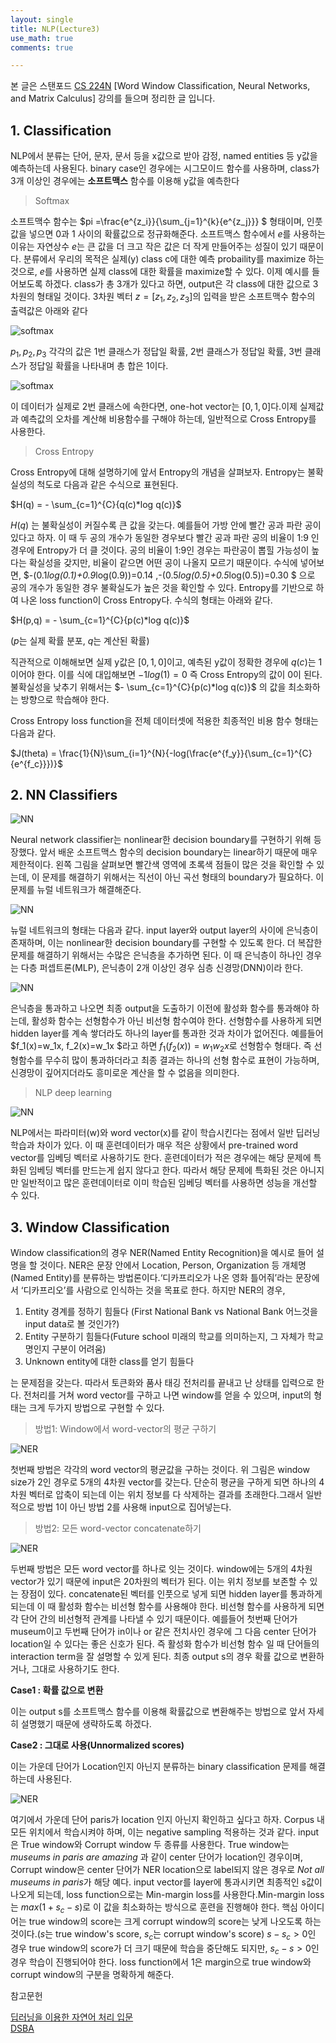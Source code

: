 ```yaml
--- 
layout: single
title: NLP(Lecture3)
use_math: true
comments: true

---
```


본 글은 스탠포드 [CS 224N](https://web.stanford.edu/class/archive/cs/cs224n/cs224n.1194/) [Word Window Classification, Neural Networks, and Matrix Calculus] 강의를 들으며 정리한 글 입니다.






## 1. Classification
NLP에서 분류는 단어, 문자, 문서 등을 x값으로 받아 감정, named entities 등 y값을 예측하는데 사용된다. binary case인 경우에는 시그모이드 함수를 사용하며, class가 3개 이상인 경우에는 **소프트맥스** 함수를 이용해 y값을 예측한다

> Softmax

소프트맥수 함수는 $pi =\frac{e^{z_i}}{\sum_{j=1}^{k}{e^{z_j}}}   $ 형태이며, 인풋값을 넣으면 0과 1 사이의 확률값으로 정규화해준다. 소프트맥스 함수에서 $e$를 사용하는 이유는 자연상수 $e$는 큰 값을 더 크고 작은 값은 더 작게 만들어주는 성질이 있기 때문이다. 분류에서 우리의 목적은 실제(y) class c에 대한 예측 probaility를 maximize 하는 것으로, $e$를 사용하면 실제 class에 대한 확률을 maximize할 수 있다. 이제 예시를 들어보도록 하겠다. class가 총 3개가 있다고 하면, output은 각 class에 대한 값으로 3차원의 형태일 것이다. 3차원 벡터 $z=[z_1,z_2,z_3]$의 입력을 받은 소프트맥수 함수의 출력값은 아래와 같다 

![softmax](http://whdbfla6.github.io/assets/images/nlp3-1.JPG)

$p_1,p_2,p_3$ 각각의 값은 1번 클래스가 정답일 확률, 2번 클래스가 정답일 확률, 3번 클래스가 정답일 확률을 나타내며 총 합은 1이다. 

![softmax](http://whdbfla6.github.io/assets/images/nlp3-2.JPG)

이 데이터가 실제로 2번 클래스에 속한다면, one-hot vector는 $[0,1,0]$다.이제 실제값과 예측값의 오차를 계산해 비용함수를 구해야 하는데, 일반적으로 Cross Entropy를 사용한다.

> Cross Entropy 

Cross Entropy에 대해 설명하기에 앞서 Entropy의 개념을 살펴보자. Entropy는 불확실성의 척도로 다음과 같은 수식으로 표현된다. 

$H(q) = - \sum_{c=1}^{C}{q(c)*log  q(c)}$ 


$H(q)$ 는 불확실성이 커질수록 큰 값을 갖는다. 예를들어 가방 안에 빨간 공과 파란 공이 있다고 하자. 이 때 두 공의 개수가 동일한 경우보다 빨간 공과 파란 공의 비율이 1:9 인 경우에 Entropy가 더 클 것이다. 공의 비율이 1:9인 경우는 파란공이 뽑힐 가능성이 높다는 확실성을 갖지만, 비율이 같으면 어떤 공이 나올지 모르기 때문이다. 수식에 넣어보면, $-(0.1*log(0.1)+0.9*log(0.9))=0.14 ,-(0.5*log(0.5)+0.5*log(0.5))=0.30 $ 으로 공의 개수가 동일한 경우 불확실도가 높은 것을 확인할 수 있다. Entropy를 기반으로 하여 나온 loss function이 Cross Entropy다. 수식의 형태는 아래와 같다. 

$H(p,q) = - \sum_{c=1}^{C}{p(c)*log  q(c)}$ 

($p$는 실제 확률 분포, $q$는 계산된 확률)

직관적으로 이해해보면 실제 y값은 $[0,1,0]$이고, 예측된 y값이 정확한 경우에 $q(c)$는 1이어야 한다. 이를 식에 대입해보면 $-1log(1) = 0$ 즉 Cross Entropy의 값이 0이 된다. 불확실성을 낮추기 위해서는 $- \sum_{c=1}^{C}{p(c)*log  q(c)}$ 의 값을 최소화하는 방향으로 학습해야 한다. 

Cross Entropy loss function을 전체 데이터셋에 적용한 최종적인 비용 함수 형태는 다음과 같다.

$J(theta) =  \frac{1}{N}\sum_{i=1}^{N}{-log(\frac{e^{f_y}}{\sum_{c=1}^{C}{e^{f_c}}})}$

## 2. NN Classifiers

![NN](http://whdbfla6.github.io/assets/images/nlp3-3.JPG)

Neural network classifier는 nonlinear한 decision boundary를 구현하기 위해 등장했다. 앞서 배운 소프트맥스 함수의 decision boundary는 linear하기 때문에 매우 제한적이다. 왼쪽 그림을 살펴보면 빨간색 영역에 초록색 점들이 많은 것을 확인할 수 있는데, 이 문제를 해결하기 위해서는 직선이 아닌 곡선 형태의 boundary가 필요하다. 이 문제를 뉴럴 네트워크가 해결해준다. 

![NN](http://whdbfla6.github.io/assets/images/nlp3-4.JPG)

뉴럴 네트워크의 형태는 다음과 같다. input layer와 output layer의 사이에 은닉층이 존재하며, 이는 nonlinear한 decision boundary를 구현할 수 있도록 한다. 더 복잡한 문제를 해결하기 위해서는 수많은 은닉층을 추가하면 된다. 이 때 은닉층이 하나인 경우는 다층 퍼셉트론(MLP), 은닉층이 2개 이상인 경우 심층 신경망(DNN)이라 한다.

![NN](http://whdbfla6.github.io/assets/images/nlp3-5.JPG)

은닉층을 통과하고 나오면 최종 output을 도출하기 이전에 활성화 함수를 통과해야 하는데, 활성화 함수는 선형함수가 아닌 비선형 함수여야 한다. 선형함수를 사용하게 되면 hidden layer를 계속 쌓더라도 하나의 layer를 통과한 것과 차이가 없어진다. 예를들어 $f_1(x)=w_1x, f_2(x)=w_1x $라고 하면 $f_1(f_2(x))=w_1w_2x$로 선형함수 형태다. 즉 선형함수를 무수히 많이 통과하더라고 최종 결과는 하나의 선형 함수로 표현이 가능하며, 신경망이 깊어지더라도 흥미로운 계산을 할 수 없음을 의미한다.  

> NLP deep learning

![NN](http://whdbfla6.github.io/assets/images/nlp3-6.JPG)

NLP에서는 파라미터(w)와 word vector(x)를 같이 학습시킨다는 점에서 일반 딥러닝 학습과 차이가 있다. 이 때 훈련데이터가 매우 적은 상황에서 pre-trained word vector를 임베딩 벡터로 사용하기도 한다. 훈련데이터가 적은 경우에는 해당 문제에 특화된 임베딩 벡터를 만드는게 쉽지 않다고 한다. 따라서 해당 문제에 특화된 것은 아니지만 일반적이고 많은 훈련데이터로 이미 학습된 임베딩 벡터를 사용하면 성능을 개선할 수 있다.

## 3. Window Classification
Window classification의 경우 NER(Named Entity Recognition)을 예시로 들어 설명을 할 것이다. NER은 문장 안에서 Location, Person, Organization 등 개체명(Named Entity)를 분류하는 방법론이다.‘디카프리오가 나온 영화 틀어줘’라는 문장에서 ‘디카프리오’를 사람으로 인식하는 것을 목표로 한다. 하지만 NER의 경우,<br/>
1. Entity 경계를 정하기 힘들다
(First National Bank vs National Bank 어느것을 input data로 볼 것인가?) <br/>
2. Entity 구분하기 힘들다(Future school 미래의 학교를 의미하는지, 그 자체가 학교명인지 구분이 어려움)<br/>
3. Unknown entity에 대한 class를 얻기 힘들다

는 문제점을 갖는다. 따라서 토큰화와 품사 태깅 전처리를 끝내고 난 상태를 입력으로 한다. 전처리를 거쳐 word vector를 구하고 나면 window를 얻을 수 있으며, input의 형태는 크게 두가지 방법으로 구현할 수 있다. 

> 방법1: Window에서 word-vector의 평균 구하기

![NER](http://whdbfla6.github.io/assets/images/nlp3-7.JPG)

첫번째 방법은 각각의 word vector의 평균값을 구하는 것이다. 위 그림은 window size가 2인 경우로 5개의 4차원 vector를 갖는다. 단순히 평균을 구하게 되면 하나의 4차원 벡터로 압축이 되는데 이는 위치 정보를 다 삭제하는 결과를 초래한다.그래서 일반적으로 방법 1이 아닌 방법 2를 사용해 input으로 집어넣는다. 

> 방법2: 모든 word-vector concatenate하기

![NER](http://whdbfla6.github.io/assets/images/nlp3-8.JPG)

두번째 방법은 모든 word vector를 하나로 잇는 것이다. window에는 5개의 4차원 vector가 있기 때문에 input은 20차원의 벡터가 된다. 이는 위치 정보를 보존할 수 있는 장점이 있다. concatenate된 벡터를 인풋으로 넣게 되면 hidden layer를 통과하게 되는데 이 때 활성화 함수는 비선형 함수를 사용해야 한다. 비선형 함수를 사용하게 되면 각 단어 간의 비선형적 관계를 나타낼 수 있기 때문이다. 예를들어 첫번째 단어가 museum이고 두번째 단어가 in이나 or 같은 전치사인 경우에 그 다음 center 단어가 location일 수 있다는 좋은 신호가 된다. 즉 활성화 함수가 비선형 함수 일 때 단어들의 interaction term을 잘 설명할 수 있게 된다. 최종 output s의 경우 확률 값으로 변환하거나, 그대로 사용하기도 한다. 


**Case1 : 확률 값으로 변환**

이는 output s를 소프트맥스 함수를 이용해 확률값으로 변환해주는 방법으로 앞서 자세히 설명했기 때문에 생략하도록 하겠다.

**Case2 : 그대로 사용(Unnormalized scores)**

이는 가운데 단어가 Location인지 아닌지 분류하는 binary classification 문제를 해결하는데 사용된다. 

![NER](http://whdbfla6.github.io/assets/images/nlp3-9.JPG)

여기에서 가운데 단어 paris가 location 인지 아닌지 확인하고 싶다고 하자. Corpus 내 모든 위치에서 학습시켜야 하며, 이는 negative sampling 적용하는 것과 같다. input은 True window와 Corrupt window 두 종류를 사용한다. True window는 *museums in paris are amazing* 과 같이 center 단어가 location인 경우이며, Corrupt window은 center 단어가 NER location으로 label되지 않은 경우로 *Not all museums in paris*가 해당 예다. input vector를 layer에 통과시키면 최종적인 s값이 나오게 되는데, loss function으로는 Min-margin loss를 사용한다.Min-margin loss는 $max(1+s_c-s)$로 이 값을 최소화하는 방식으로 훈련을 진행해야 한다. 핵심 아이디어는 true window의 score는 크게 corrupt window의 score는 낮게 나오도록 하는 것이다.($s$는 true window's score, $s_c$는 corrupt window's score) $s-s_c>0$인 경우 true window의 score가 더 크기 때문에 학습을 중단해도 되지만, $s_c-s>0$인 경우 학습이 진행되어야 한다. loss function에서 1은 margin으로 true window와 corrupt window의 구분을 명확하게 해준다.



















참고문헌<br/>

[딥러닝을 이용한 자연어 처리 입문](https://wikidocs.net/35476)<br/>
[DSBA](http://dsba.korea.ac.kr/seminar/?category1=Lecture%20Review&mod=document&pageid=1&uid=42)
